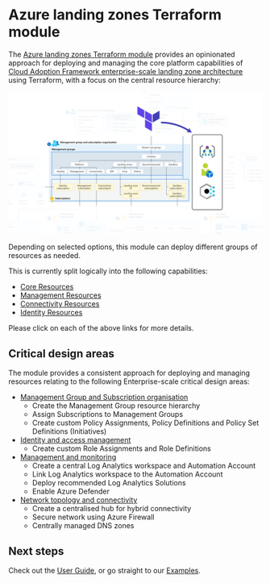 # Azure landing zones Terraform module

The [Azure landing zones Terraform module][terraform-registry-caf-enterprise-scale] provides an opinionated approach for deploying and managing the core platform capabilities of [Cloud Adoption Framework enterprise-scale landing zone architecture][ESLZ-Architecture] using Terraform, with a focus on the central resource hierarchy:

![Enterprise-scale Landing Zone Architecture][TFAES-Overview]

Depending on selected options, this module can deploy different groups of resources as needed.

This is currently split logically into the following capabilities:

- [Core Resources][wiki_core_resources]
- [Management Resources][wiki_management_resources]
- [Connectivity Resources][wiki_connectivity_resources]
- [Identity Resources][wiki_identity_resources]

Please click on each of the above links for more details.

## Critical design areas

The module provides a consistent approach for deploying and managing resources relating to the following Enterprise-scale critical design areas:

- [Management Group and Subscription organisation][management-group-and-subscription-organization]
  - Create the Management Group resource hierarchy
  - Assign Subscriptions to Management Groups
  - Create custom Policy Assignments, Policy Definitions and Policy Set Definitions (Initiatives)
- [Identity and access management][identity-and-access-management]
  - Create custom Role Assignments and Role Definitions
- [Management and monitoring][management-and-monitoring]
  - Create a central Log Analytics workspace and Automation Account
  - Link Log Analytics workspace to the Automation Account
  - Deploy recommended Log Analytics Solutions
  - Enable Azure Defender
- [Network topology and connectivity][network-topology-and-connectivity]
  - Create a centralised hub for hybrid connectivity
  - Secure network using Azure Firewall
  - Centrally managed DNS zones

## Next steps

Check out the [User Guide](./User-Guide), or go straight to our [Examples](./Examples).

 [//]: # (*****************************)
 [//]: # (INSERT IMAGE REFERENCES BELOW)
 [//]: # (*****************************)

[TFAES-Overview]: ./media/terraform-caf-enterprise-scale-overview.png "Diagram showing the Cloud Adoption Framework Enterprise-scale Landing Zone architecture deployed by this module."

 [//]: # (************************)
 [//]: # (INSERT LINK LABELS BELOW)
 [//]: # (************************)

[ESLZ-Architecture]:                              https://docs.microsoft.com/azure/cloud-adoption-framework/ready/enterprise-scale/architecture "Enterprise-scale Reference Architecture"
[terraform-registry-caf-enterprise-scale]:        https://registry.terraform.io/modules/Azure/caf-enterprise-scale/azurerm/latest "Terraform Registry: Azure landing zones Terraform module"
[management-group-and-subscription-organization]: https://docs.microsoft.com/azure/cloud-adoption-framework/ready/enterprise-scale/management-group-and-subscription-organization "Cloud Adoption Framework: Management group and subscription organization"
[identity-and-access-management]:                 https://docs.microsoft.com/azure/cloud-adoption-framework/ready/enterprise-scale/identity-and-access-management "Cloud Adoption Framework: Identity and access management"
[management-and-monitoring]:                      https://docs.microsoft.com/azure/cloud-adoption-framework/ready/enterprise-scale/management-and-monitoring "Cloud Adoption Framework: Management and monitoring"
[network-topology-and-connectivity]:              https://docs.microsoft.com/azure/cloud-adoption-framework/ready/enterprise-scale/network-topology-and-connectivity "Cloud Adoption Framework: Network topology and connectivity"

[arm_management_group]:               https://docs.microsoft.com/azure/templates/microsoft.management/managementgroups
[arm_management_group_subscriptions]: https://docs.microsoft.com/azure/templates/microsoft.management/managementgroups/subscriptions
[arm_policy_assignment]:              https://docs.microsoft.com/azure/templates/microsoft.authorization/policyassignments
[arm_policy_definition]:              https://docs.microsoft.com/azure/templates/microsoft.authorization/policydefinitions
[arm_policy_set_definition]:          https://docs.microsoft.com/azure/templates/microsoft.authorization/policysetdefinitions
[arm_role_assignment]:                https://docs.microsoft.com/azure/templates/microsoft.authorization/roleassignments
[arm_role_definition]:                https://docs.microsoft.com/azure/templates/microsoft.authorization/roledefinitions
[arm_resource_group]:                 https://docs.microsoft.com/azure/templates/microsoft.resources/resourcegroups
[arm_log_analytics_workspace]:        https://docs.microsoft.com/azure/templates/microsoft.operationalinsights/workspaces
[arm_log_analytics_solution]:         https://docs.microsoft.com/azure/templates/microsoft.operationsmanagement/solutions
[arm_automation_account]:             https://docs.microsoft.com/azure/templates/microsoft.automation/automationaccounts
[arm_log_analytics_linked_service]:   https://docs.microsoft.com/azure/templates/microsoft.operationalinsights/workspaces/linkedservices

[azurerm_management_group]:             https://registry.terraform.io/providers/hashicorp/azurerm/latest/docs/resources/management_group
[azurerm_policy_assignment]:            https://registry.terraform.io/providers/hashicorp/azurerm/latest/docs/resources/policy_assignment
[azurerm_policy_definition]:            https://registry.terraform.io/providers/hashicorp/azurerm/latest/docs/resources/policy_definition
[azurerm_policy_set_definition]:        https://registry.terraform.io/providers/hashicorp/azurerm/latest/docs/resources/policy_set_definition
[azurerm_role_assignment]:              https://registry.terraform.io/providers/hashicorp/azurerm/latest/docs/resources/role_assignment
[azurerm_role_definition]:              https://registry.terraform.io/providers/hashicorp/azurerm/latest/docs/resources/role_definition
[azurerm_resource_group]:               https://registry.terraform.io/providers/hashicorp/azurerm/latest/docs/resources/resource_group
[azurerm_log_analytics_workspace]:      https://registry.terraform.io/providers/hashicorp/azurerm/latest/docs/resources/log_analytics_workspace
[azurerm_log_analytics_solution]:       https://registry.terraform.io/providers/hashicorp/azurerm/latest/docs/resources/log_analytics_solution
[azurerm_automation_account]:           https://registry.terraform.io/providers/hashicorp/azurerm/latest/docs/resources/automation_account
[azurerm_log_analytics_linked_service]: https://registry.terraform.io/providers/hashicorp/azurerm/latest/docs/resources/log_analytics_linked_service

[wiki_core_resources]:         ./%5BUser-Guide%5D-Core-Resources "Wiki - Core Resources"
[wiki_management_resources]:   ./%5BUser-Guide%5D-Management-Resources "Wiki - Management Resources"
[wiki_connectivity_resources]: ./%5BUser-Guide%5D-Connectivity-Resources "Wiki - Connectivity Resources"
[wiki_identity_resources]:     ./%5BUser-Guide%5D-Identity-Resources "Wiki - Identity Resources"
